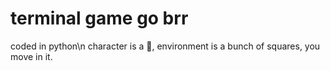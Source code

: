 # terminal game go brr

coded in python\n
character is a 👨,
environment is a bunch of squares,
you move in it.
